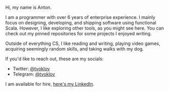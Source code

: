 Hi, my name is Anton.

I am a programmer with over 6 years of enterprise experience. I mainly focus on designing, developing, and shipping software using functional Scala. However, I like exploring other tools, as you might see here. You can check out my pinned repositories for some projects I enjoyed writing.

Outside of everything CS, I like reading and writing, playing video games, acquiring seemingly random skills, and taking walks with my dog.

If you'd like to reach out, these are my socials:  
- Twitter: [@tvoklov](https://twitter.com/tvoklov)  
- Telegram: [@tvoklov](https://t.me/tvoklov)  

I am available for hire, [here's my LinkedIn](https://www.linkedin.com/in/tvoklov).
